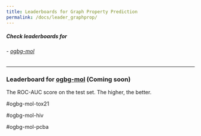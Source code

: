 ```yaml
---
title: Leaderboards for Graph Property Prediction
permalink: /docs/leader_graphprop/
---
```


##### Check leaderboards for
###### - [ogbg-mol](#ogbg-mol)

-------------
<a name="ogbg-mol"/>

### Leaderboard for [ogbg-mol](../graphprop/#ogbg-mol) (Coming soon)

The ROC-AUC score on the test set. The higher, the better. 

#ogbg-mol-tox21

#ogbg-mol-hiv

#ogbg-mol-pcba